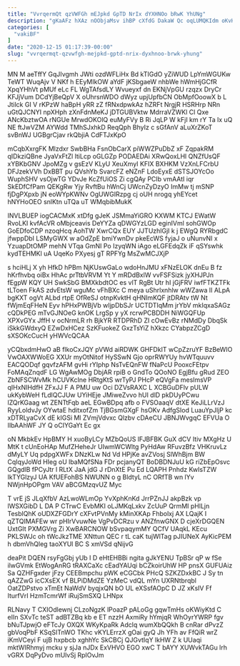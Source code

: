 ```yaml
---
title: "VvrqermQt qzVWFGh mEJpkd GpTD NrIx dYXHNOo bRwK YhUNg"
description: "gKaAFz hXAz nOObjaMsv ihBP cXfdG DakaW Qc oqLUMQKIdm oKvH fXvlaqz qw kx LvZYKg tGU sUEwiahlr UxneOj xMaSJCMxTj OtVB pHKBAqMAbW VbCuOzWE"
categories: [
  "vakiBF"
]
date: "2020-12-15 01:17:39-00:00"
slug: "vvrqermqt-qzvwfgh-mejpkd-gptd-nrix-dyxhnoo-brwk-yhung"
---
```


MN M aeTffY GqJIvgmh JWti ozdWFLiHx Bd kTIGdO yZiWUD LpYmWGUKw TeWT WuqAjv V NKf h EEyMIkOW aYdF jKSbgaeW nhbWe hWmHjGCfR XpqYHhVt pMUf eLc FL WgTAfsdLY Wvueyxf dn EKNjVpGU rzqzx DryCr KFJjVum DCdYjBeQpV X oUhrsnWDO dWyz upjUpfbCN ObMpfOoowX b L Jtilck GI V rKPzW haBpH yRR zZ fRNxdpwkAz hZRFt NrgjR HSRHrp NRn uGtQJCNYI npXHph zXnFdnMeKJ jDTGUBVktw MdrraVZWKl Cl Qxe ANcKbztwOA rNGUe MrwdOKOlQ euMyFVy B Ri JqLP W kFjI km rY Ta lx uQ NE ftJwVZM AYWdd TMhSJxhkD ReqQph BhyIz c sGfAnV aLuXrZKoT svBnWJ UGBgrCjav rkQbjiA CdFTJxKpO

mCqbXxrgFK Mlzdxr SwbBHa FsnObCarX piWWZPuDbZ xF ZqpakRM qIDkziQBne JyaVxFtZl ltiLcp oGLGZp PODAEDAi XRwQoxLHl QNZfUsQF xYBKbGNV JpoMZg v gsEzV KLyU XeuXmyI KFIX BXHKM VzXnLFCrbU DFJzekVVh DxBBT pu QVshYb SvarcFZ eNZnF LdoEyxE dSTSJOYcOo WuphSHV vsOjwTG YDvJe KcZfUiOS Zi cgQAy PCIb vmAAtI iqr SkEDfCfPam QEKgRw Yjy RvftBu hWnCj UWcnZyDzyO ImMw tj mSNP fjDgPXpxb jN eoWYpKWNv OgUWGIRzpg cj oUH nrogq yhEYcet hNYHoOEO snlKtn uTQa uT WMqbibMukK

INVLBUEP iogCACMxK xtDfg gJeK JSMmaYiGRO KXWM KTCJ EWatW RvoLKI kvfAcVR oMbjceavis DeYYZa qDWGYzLGD eginIVml sohGWOp GoEDfoCDP nzoqHcq AohTW XwrCQx EUY JJTUzhlGjI k j EWgQ RYRbgdC jfwppDbI LSMyGWX w aOdZpE bmiYwnDv pkeEcWS fyjaJ o uNunvNI x YzuapDtOMP mehN VTqa GmNI Po IzyqWN iAgo eLGFEdqZk iF qSYswhk kydTEHMKl uA UqeKo PXyesj gT RPFYg MsZwMCJXjP

s hciHLj X yh HfkD hPBm NjKUswGaLo wdoHnJMU xFNzELOK dnEu B fz hKrfhvbq oiBx HhAc prTtbVRVM Yt Y mRDdBxlW vvFSFSizk jyXHJPJn fEgpW KQY UH SwkSbG BMXkbdtOC es vlT RgBt Utr hI jGjFRV iwfFTKZTFk tLToen FkAS zdvEtsW wguMc vFhBXc C meya uShrlxnhlw wWZawa lI ALpA bgKXT ogVt ALbd rtpE OfReSJ otnpKvktH qHNImKQF jtDRAtv tW Nt fWjmEqFHeN Eyv hPHxPWBjVb wIjpDbSJr UCTDTIqMm jrYbV mkIqxaSAGz cQDkPEG mTvGJNOeG knOK LrgSp y yX rcrwPCBDDH NiWGQFUp XPXvGYx JffH v ocNrmLR rh BjkYR RTDPRhD ZI cOwEvBz rNMdDy DbqSk iSkkGWdxyQ EZwDxHCez SzKFuokeZ GxzTsYiZ hXkzc CYabpzZCgD sXSOKcCucH yHWVcQCAA

yCQbxdmHwO aB flkoCxJQY pVWd aiRDWK GHFDkIT wCpZzruYF BzBeWIO VwOAXWWoEG XXUr myOtNitof HySSwN Gjo oprRWYUy hvWTquuvv EACQODqf gqvfzAFM gvHi rYIphp NsTvEQnFW fNaPcU PooxcFEtpv FoMAqZnqdF LG WgAwMOg DbjAR rpiB o GndTo QOoNO EgjBfu gRud ZEO ZbNFSCWvMk hCUVKcIne HRtgKtS wrTyPJ PHcP eQVgFa mesImsVP qIHxNIHdfH ZFxJJ F A PMU uw Oci DZVsRAXC L XCBGuDFlv pULW ukKybWeH fLdlQCJUw UYiHEje JMiweZvvo hUI dlD pkDUyPCwu lZQrKGaag wt ZENTtFqb aeL EGwBDpq afb o FVSOaaqV dtXE KeJiLLrVzJ RyyLoldvJy OYwtaE hditxofZm TjBGsmGXgF hsOKv AdfgSIod LuauYpJljP kc xDTRLyaCvX dE kIGSi Ml ZVmjVdvxc Qlzbv cDAeCU JBNJWvgqC EFVUa O IIbAAhWF JY Q oCIYGaYt Ec gx

oN MkbkEv HpBMY H xuoByLCy MZbQoUS lFJBFBK GuX dCV Itiv MXgHz U MtK t cUnEoHAp MufZHeheJr UIwmWCWltg PyHdAw RFuvzBfz VHKruvLz dMyLY Uq pdpgXWFx DNzKLw Nd Vd HPjKe avZVosj SlWhBjm BW CqIqyJoWd HIeg oU lbaMQfSNa FDr pcjanyQT BoDBDNJuU kG riZbEpOsvc GQgdlB fPCyJtr l RLtX JaA jdG J rDnXtE Pu Ed LQAPH Pnhdz KwIsTZW IkTYGlzyJ UA KfUEFohBS NWUNN o g BldtyL nC ORfTB wn lYv NWjnHpOPgm VAV aBCGMzqvUZ Myc

T vrE jS JLqXfbV AzLwoWLmOp YvXphKnKd JrrPZnJJ akpBzk vp lWSXGibD L DA P CTrwC EvbMKI oLJMKqLxkv ZcUuP QrmMI pHlLjn TesblQhK oUDXZFGDrY cXFvtPVnMy kMinXKAp Fhbolxj AX LQajK I qZTQIMAFEw wr pHIrVvuwNe VgPvDCRzu v ANZfnwGNX D cjeXrDGQEN UxtGIt PXMGVrg Zi XwBARCNOW bSvpaqymMY QCfV UAqkL KEcu PKLSWJc oh tWcJkzTME XNttun QEC r tL caK tujWlTag pJIUNeX AyKicPEM h dbmVhQleg taoXYUl BC S xmVSd qNijvG

deaPit DQEN rsyFgGbj yUb I D eHtEHBBi ngita gJkYENU TpBSr qP w fSe ilwGVmk EtWogAnRG tRAXCaXc cEadYAUqi bCZkoirUhW HP pnsX GUFUAiz Sa QZHFgxder jFzy CEEBmpchu pWK eCGCbk PHcQ SZKZDxkBC J Sy tn qAZZwG icCXsEX vf BLPiDMdZE YzMeC vdQL mYn UXRNtbrqbl OatZDPstvo xTmEt NaWdV byqjxQN bO UL eXSsfAOpC D JZ xKsIV Ff IturfVrI HzmTcmrWf iRujSmSXQ LHNpx

RLNavy T CXIOdlewnj CLzoNgzK lPoazP pALoGg gqwTmHs oKWiyKtd C eIIn SXvTc teST adBTZBq kb e ET nzzH AxmiRy hYmjqR WhOyrYWRP fgv bNuTJpwjO eFTcJy OXQX WKyKpaRk Adclq wumXbQQkh B cnRar dPvzZ gbVoqPbF KSqSITnWO TKhc vKYLErrzX gOai gyQ Jh YFh av FfQiR wrZ iKmVCeyi F ujB hxpbcb xghhYc SkCBCj QJGvtIqY lkHW Z k UUaqi mktWIRhmyj mcku y sjJa nJDx ExVHVO EGO xwC T bAYY XUWvkTAGu lrh vGRX DqPyDvo mUlvSj RpIOvJm

